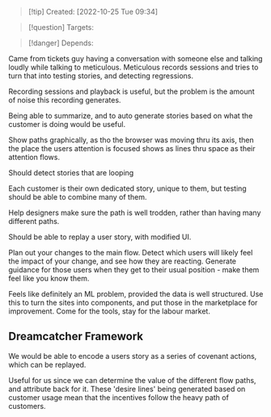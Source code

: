 >[!tip] Created: [2022-10-25 Tue 09:34]

>[!question] Targets: 

>[!danger] Depends: 

Came from tickets guy having a conversation with someone else and talking loudly while talking to meticulous.  Meticulous records sessions and tries to turn that into testing stories, and detecting regressions.

Recording sessions and playback is useful, but the problem is the amount of noise this recording generates.

Being able to summarize, and to auto generate stories based on what the customer is doing would be useful.

Show paths graphically, as tho the browser was moving thru its axis, then the place the users attention is focused shows as lines thru space as their attention flows.

Should detect stories that are looping

Each customer is their own dedicated story, unique to them, but testing should be able to combine many of them.

Help designers make sure the path is well trodden, rather than having many different paths.

Should be able to replay a user story, with modified UI.

Plan out your changes to the main flow.  Detect which users will likely feel the impact of your change, and see how they are reacting.  Generate guidance for those users when they get to their usual position - make them feel like you know them.

Feels like definitely an ML problem, provided the data is well structured.  Use this to turn the sites into components, and put those in the marketplace for improvement.  Come for the tools, stay for the labour market.

## Dreamcatcher Framework
We would be able to encode a users story as a series of covenant actions, which can be replayed.

Useful for us since we can determine the value of the different flow paths, and attribute back for it.  These 'desire lines' being generated based on customer usage mean that the incentives follow the heavy path of customers.